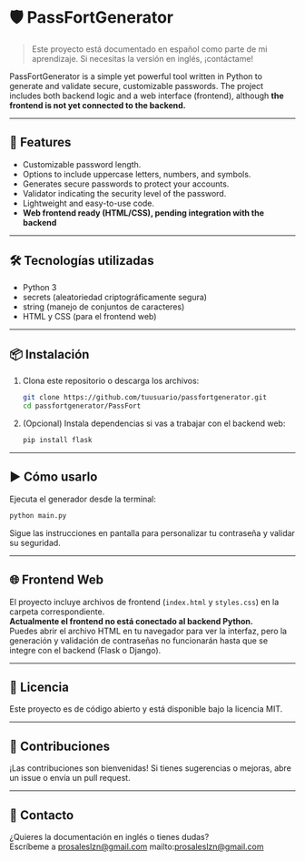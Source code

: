 # 🛡️ PassFortGenerator

> Este proyecto está documentado en español como parte de mi aprendizaje. Si necesitas la versión en inglés, ¡contáctame!

PassFortGenerator is a simple yet powerful tool written in Python to generate and validate secure, customizable passwords. The project includes both backend logic and a web interface (frontend), although **the frontend is not yet connected to the backend.**

---

## 🚀 Features

- Customizable password length.
- Options to include uppercase letters, numbers, and symbols.
- Generates secure passwords to protect your accounts.
- Validator indicating the security level of the password.
- Lightweight and easy-to-use code.
- **Web frontend ready (HTML/CSS), pending integration with the backend**

---

## 🛠️ Tecnologías utilizadas

- Python 3
- secrets (aleatoriedad criptográficamente segura)
- string (manejo de conjuntos de caracteres)
- HTML y CSS (para el frontend web)

---

## 📦 Instalación

1. Clona este repositorio o descarga los archivos:

   ```bash
   git clone https://github.com/tuusuario/passfortgenerator.git
   cd passfortgenerator/PassFort
   ```

2. (Opcional) Instala dependencias si vas a trabajar con el backend web:

   ```bash
   pip install flask
   ```

---

## ▶️ Cómo usarlo

Ejecuta el generador desde la terminal:

```bash
python main.py
```

Sigue las instrucciones en pantalla para personalizar tu contraseña y validar su seguridad.

---

## 🌐 Frontend Web

El proyecto incluye archivos de frontend (`index.html` y `styles.css`) en la carpeta correspondiente.  
**Actualmente el frontend no está conectado al backend Python.**  
Puedes abrir el archivo HTML en tu navegador para ver la interfaz, pero la generación y validación de contraseñas no funcionarán hasta que se integre con el backend (Flask o Django).

---

## 📜 Licencia

Este proyecto es de código abierto y está disponible bajo la licencia MIT.

---

## 🤝 Contribuciones

¡Las contribuciones son bienvenidas! Si tienes sugerencias o mejoras, abre un issue o envía un pull request.

---

## 📧 Contacto

¿Quieres la documentación en inglés o tienes dudas?  
Escríbeme a prosaleslzn@gmail.com mailto:prosaleslzn@gmail.com